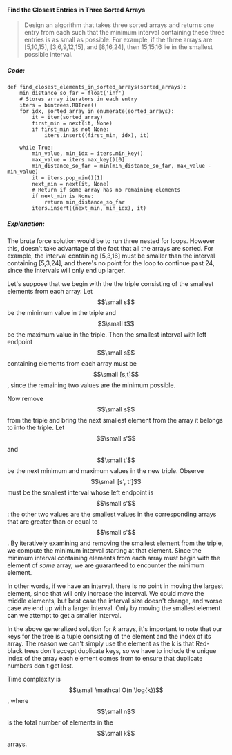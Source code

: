 #### Find the Closest Entries in Three Sorted Arrays

> Design an algorithm that takes three sorted arrays and returns one entry from each such that the minimum interval containing these three entries is as small as possible. For example, if the three arrays are \[5,10,15\], \[3,6,9,12,15\], and \[8,16,24\], then 15,15,16 lie in the smallest possible interval.

##### Code:

```
def find_closest_elements_in_sorted_arrays(sorted_arrays):
    min_distance_so_far = float('inf')
    # Stores array iterators in each entry
    iters = bintrees.RBTree()
    for idx, sorted_array in enumerate(sorted_arrays):
        it = iter(sorted_array)
        first_min = next(it, None)
        if first_min is not None:
            iters.insert((first_min, idx), it)

    while True:
        min_value, min_idx = iters.min_key()
        max_value = iters.max_key()[0]
        min_distance_so_far = min(min_distance_so_far, max_value - min_value)
        it = iters.pop_min()[1]
        next_min = next(it, None)
        # Return if some array has no remaining elements
        if next_min is None:
            return min_distance_so_far
        iters.insert((next_min, min_idx), it)
```

##### Explanation:

The brute force solution would be to run three nested for loops. However this, doesn't take advantage of the fact that all the arrays are sorted. For example, the interval containing \[5,3,16\] must be smaller than the interval containing \[5,3,24\], and there's no point for the loop to continue past 24, since the intervals will only end up larger.

Let's suppose that we begin with the the triple consisting of the smallest elements from each array. Let $$\small s$$ be the minimum value in the triple and $$\small t$$ be the maximum value in the triple. Then the smallest interval with left endpoint $$\small s$$ containing elements from each array must be $$\small [s,t]$$, since the remaining two values are the minimum possible.

Now remove $$\small s$$ from the triple and bring the next smallest element from the array it belongs to into the triple. Let $$\small s'$$ and $$\small t'$$be the next minimum and maximum values in the new triple. Observe $$\small [s', t']$$ must be the smallest interval whose left endpoint is $$\small s'$$: the other two values are the smallest values in the corresponding arrays that are greater than or equal to $$\small s'$$. By iteratively examining and removing the smallest element from the triple, we compute the minimum interval starting at that element. Since the minimum interval containing elements from each array must begin with the element of _some_ array, we are guaranteed to encounter the minimum element.

In other words, if we have an interval, there is no point in moving the largest element, since that will only increase the interval. We could move the middle elements, but best case the interval size doesn't change, and worse case we end up with a larger interval. Only by moving the smallest element can we attempt to get a smaller interval.

In the above generalized solution for _k_ arrays, it's important to note that our keys for the tree is a tuple consisting of the element and the index of its array. The reason we can't simply use the element as the k is that Red-black trees don't accept duplicate keys, so we have to include the unique index of the array each element comes from to ensure that duplicate numbers don't get lost.

Time complexity is $$\small \mathcal O(n \log{k})$$, where $$\small n$$ is the total number of elements in the $$\small k$$ arrays. 

